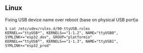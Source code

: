 ## Linux
Fixing USB device name over reboot (base on physical USB port)a
```
$ cat /etc/udev/rules.d/90-ttyUSB.rules
KERNEL=="ttyUSB*", KERNELS=="1-1.2", NAME="ttyUSB0", SYMLINK+="esp32_dev", GROUP="platformio"
KERNEL=="ttyUSB*", KERNELS=="1-1.3", NAME="ttyUSB1", SYMLINK+="esp32_prod"
```
